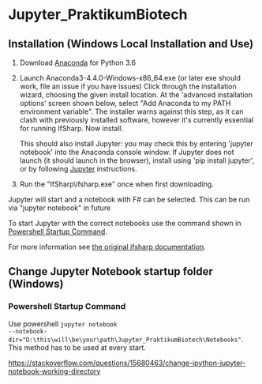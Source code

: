 # Jupyter_PraktikumBiotech

## Installation (Windows Local Installation and Use)

1. Download [Anaconda](https://www.anaconda.com/download/) for Python 3.6

2. Launch Anaconda3-4.4.0-Windows-x86_64.exe (or later exe should work, file an issue if you have issues)
   Click through the installation wizard, choosing the given install location. At the 'advanced installation options' screen shown below, select "Add Anaconda to my PATH environment variable". The installer warns against this step, as it can clash with previously installed software, however it's currently essential for running IfSharp. Now install.

   This should also install Jupyter: you may check this by entering 'jupyter notebook' into the Anaconda console window. If Jupyter does not launch (it should launch in the browser), install using 'pip install jupyter', or by following [Jupyter](http://jupyter.readthedocs.io/en/latest/install.html) instructions.

3. Run the "IfSharp\ifsharp.exe" once when first downloading. 

Jupyter will start and a notebook with F# can be selected. This can be run via "jupyter notebook" in future

To start Jupyter with the correct notebooks use the command shown in [Powershell Startup Command](#Powershell-Startup-Command).

For more information see [the original ifsharp documentation](https://github.com/fsprojects/IfSharp#windows-local-installation-and-use).

## Change Jupyter Notebook startup folder (Windows)

### Powershell Startup Command

Use powershell <code>jupyter notebook --notebook-dir="D:\this\will\be\your\path\Jupyter_PraktikumBiotech\Notebooks"</code>.
This method has to be used at every start.

https://stackoverflow.com/questions/15680463/change-ipython-jupyter-notebook-working-directory
